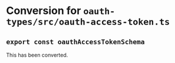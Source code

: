 # Conversion for `oauth-types/src/oauth-access-token.ts`

## `export const oauthAccessTokenSchema`

This has been converted.
